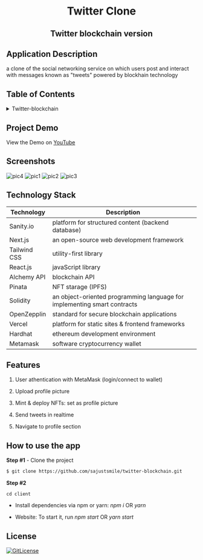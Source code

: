 <!-- PROJECT TITLE -->
  <h1 align="center">Twitter Clone</h1>
 <h2 2 align="center">
    Twitter blockchain version
    <br />
    </h2>

## Application Description

a clone of the social networking service on which users post and interact with messages known as "tweets" powered by blockhain technology

## Table of Contents

<details>
<summary>Twitter-blockchain</summary>

- [Application Description](#application-description)
- [Table of Contents](#table-of-contents)
- [Project Demo](#demo)
- [Screenshots](#screenshots)
- [Technology Stack](#technology-stack)
- [Features](#features)
- [How to use the app](#how-to-use-the-app)
- [License](#license)

</details>

## Project Demo

View the Demo on [YouTube](https://youtu.be/_jF15xo0tH0)

## Screenshots

![pic4](https://user-images.githubusercontent.com/19821445/160284482-227d8838-3ffe-47bb-8acc-3bd1ad5a77dd.JPG)
![pic1](https://user-images.githubusercontent.com/19821445/160284470-5e0c29e1-8910-49db-9be6-17805067b20b.JPG)
![pic2](https://user-images.githubusercontent.com/19821445/160284473-d92cd6b3-85db-49d1-a504-84ed9331651a.JPG)
![pic3](https://user-images.githubusercontent.com/19821445/160284480-a908909a-e813-4f9d-929b-27648eaed2df.JPG)

## Technology Stack

| Technology   | Description                                                              |
| ------------ | ------------------------------------------------------------------------ |
| Sanity.io    | platform for structured content (backend database)                       |
| Next.js      | an open-source web development framework                                 |
| Tailwind CSS | utility-first library                                                    |
| React.js     | javaScript library                                                       |
| Alchemy API  | blockchain API                                                           |
| Pinata       | NFT starage (IPFS)                                                       |
| Solidity     | an object-oriented programming language for implementing smart contracts |
| OpenZepplin  | standard for secure blockchain applications                              |
| Vercel       | platform for static sites & frontend frameworks                          |
| Hardhat      | ethereum development environment                                         |
| Metamask     | software cryptocurrency wallet                                           |

## Features

1. User athentication with MetaMask (login/connect to wallet)

2. Upload profile picture

3. Mint & deploy NFTs: set as profile picture

4. Send tweets in realtime

5. Navigate to profile section

## How to use the app

**Step #1** - Clone the project

```bash
$ git clone https://github.com/sajustsmile/twitter-blockchain.git
```

**Step #2**

```
cd client
```

- Install dependencies via npm or yarn: _npm i_ OR _yarn_

- Website: To start it, run _npm start_ OR _yarn start_

## License

[![GitLicense](https://img.shields.io/badge/License-Apache-yellow.svg)](https://github.com/sajustsmile/twitter-blockchain/blob/main/LICENSE)
